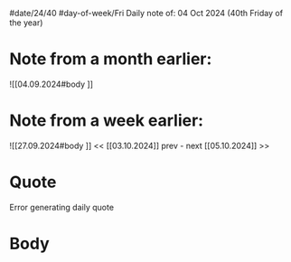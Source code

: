 
#date/24/40
#day-of-week/Fri
Daily note of: 04 Oct 2024 (40th Friday of the year)

# Note from a month earlier:
![[04.09.2024#body ]]

# Note from a week earlier:
![[27.09.2024#body ]]
 << [[03.10.2024]] prev - next [[05.10.2024]] >>
# Quote

Error generating daily quote
# Body

